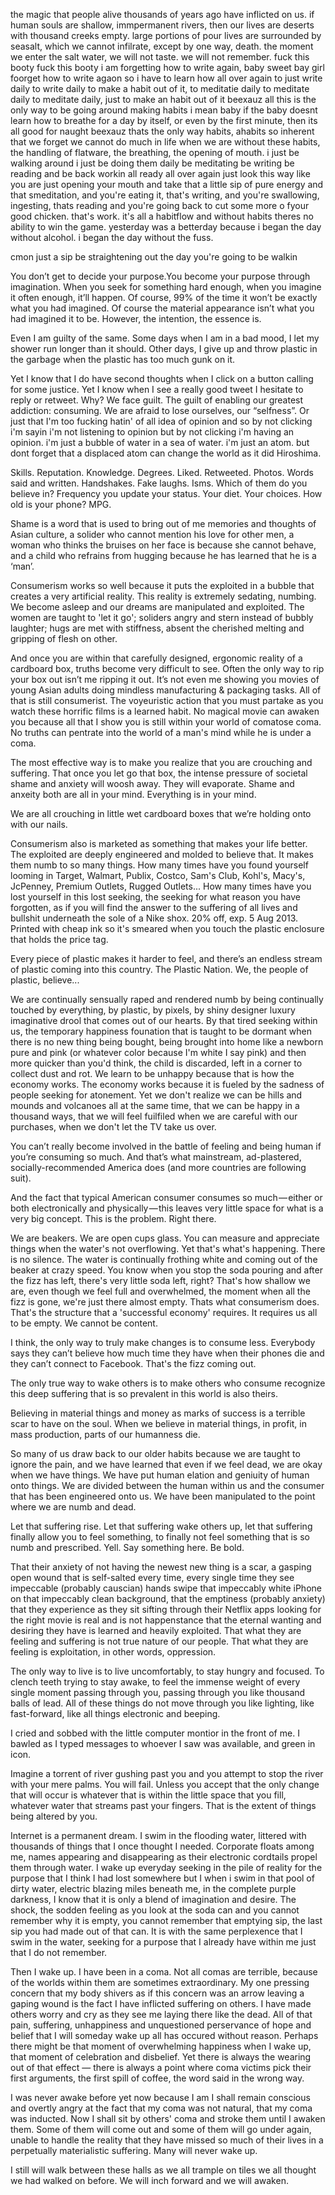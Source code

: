 the magic that people alive thousands of years ago have inflicted on us. if human souls are shallow, immpermanent rivers, then our lives are deserts with thousand creeks empty. large portions of pour lives are surrounded by seasalt, which we cannot infilrate, except by one way, death. the moment we enter the salt water, we will not taste. we will not remember. fuck this booty fuck this booty i am forgetting how to write again, baby sweet bay girl foorget how to write agaon so i have to learn how all over again to just write daily to write daily to make a habit out of it, to meditatie daily to meditate daily to meditate daily, just to make an habit out of it beexauz all this is the only way to be going around making habits i mean baby if the baby doesnt learn how to breathe for a day by itself, or even by the first minute, then its all good for naught beexauz thats the only way habits, ahabits so inherent that we forget we cannot do much in life when we are without these habits, the handling of flatware, the breathing, the opening of mouth. i just be walking around i just be doing them daily be meditating be writing be reading and be back workin all ready all over again just look this way like you are just opening your mouth and take that a little sip of pure energy and that smeditation, and you're eating it, that's writing, and you're swallowing, ingesting, thats reading and you're going back to cut some more o fyour good chicken. that's work. it's all a habitflow and without habits theres no ability to win the game. yesterday was a betterday because i began the day without alcohol. i began the day without the fuss. 

cmon just a sip be straightening out the day you're going to be walkin 

You don’t get to decide your purpose.You become your purpose through imagination. When you seek for something hard enough, when you imagine it often enough, it’ll happen. Of course, 99% of the time it won’t be exactly what you had imagined. Of course the material appearance isn’t what you had imagined it to be. However, the intention, the essence is.

Even I am guilty of the same. Some days when I am in a bad mood, I let my shower run longer than it should. Other days, I give up and throw plastic in the garbage when the plastic has too much gunk on it.

Yet I know that I do have second thoughts when I click on a button calling for some justice. Yet I know when I see a really good tweet I hesitate to reply or retweet. Why? We face guilt. The guilt of enabling our greatest addiction: consuming. We are afraid to lose ourselves, our “selfness”. Or just that I'm too fucking hatin' of all idea of opinion and so by not clicking i'm sayin i'm not listening to opinion but by not clicking i'm having an opinion. i'm just a bubble of water in a sea of water. i'm just an atom. but dont forget that a displaced atom can change the world as it did Hiroshima. 

Skills. Reputation. Knowledge. Degrees. Liked. Retweeted. Photos. Words said and written. Handshakes. Fake laughs. Isms. Which of them do you believe in? Frequency you update your status. Your diet. Your choices. How old is your phone? MPG.

Shame is a word that is used to bring out of me memories and thoughts of Asian culture, a solider who cannot mention his love for other men, a woman who thinks the bruises on her face is because she cannot behave, and a child who refrains from hugging because he has learned that he is a ‘man’. 

Consumerism works so well because it puts the exploited in a bubble that creates a very artificial reality. This reality is extremely sedating, numbing. We become asleep and our dreams are manipulated and exploited. The women are taught to 'let it go'; soliders angry and stern instead of bubbly laughter; hugs are met with stiffness, absent the cherished melting and gripping of flesh on other. 

And once you are within that carefully designed, ergonomic reality of a cardboard box,  truths become very difficult to see. Often the only way to rip your box out isn’t me ripping it out. It’s not even me showing you movies of young Asian adults doing mindless manufacturing & packaging tasks. All of that is still consumerist. The voyeuristic action that you must partake as you watch these horrific films is a learned habit. No magical movie can awaken you because all that I show you is still within your world of comatose coma. No truths can pentrate into the world of a man's mind while he is under a coma. 

The most effective way is to make you realize that you are crouching and suffering. That once you let go that box, the intense pressure of societal shame and anxiety will woosh away. They will evaporate. Shame and anxeity both are all in your mind. Everything is in your mind.

We are all crouching in little wet cardboard boxes that we’re holding onto with our nails.

Consumerism also is marketed as something that makes your life better. The exploited are deeply engineered and molded to believe that. It makes them numb to so many things. How many times have you found yourself looming in Target, Walmart, Publix, Costco, Sam's Club, Kohl's, Macy's, JcPenney, Premium Outlets, Rugged Outlets... How many times have you lost yourself in this lost seeking, the seeking for what reason you have forgotten, as if you will find the answer to the suffering of all lives and bullshit underneath the sole of a Nike shox. 20% off, exp. 5 Aug 2013. Printed with cheap ink so it's smeared when you touch the plastic enclosure that holds the price tag. 

Every piece of plastic makes it harder to feel, and there’s an endless stream of plastic coming into this country. The Plastic Nation. We, the people of plastic, believe...

We are continually sensually raped and rendered numb by being continually touched by everything, by plastic, by pixels, by shiny designer luxury imaginative drool that comes out of our hearts. By that tired seeking within us, the temporary happiness founation that is taught to be dormant when there is no new thing being bought, being brought into home like a newborn pure and pink (or whatever color because I'm white I say pink) and then more quicker than you'd think, the child is discarded, left in a corner to collect dust and rot. We learn to be unhappy because that is how the economy works. The economy works because it is fueled by the sadness of people seeking for atonement. Yet we don't realize we can be hills and mounds and volcanoes all at the same time, that we can be happy in a thousand ways, that we will feel fuilfiled when we are careful with our purchases, when we don't let the TV take us over. 

You can’t really become involved in the battle of feeling and being human if you’re consuming so much. And that’s what mainstream, ad-plastered, socially-recommended America does (and more countries are following suit).

And the fact that typical American consumer consumes so much — either or both electronically and physically — this leaves very little space for what is a very big concept. This is the problem. Right there.

We are beakers. We are open cups glass. You can measure and appreciate things when the water's not overflowing. Yet that's what's happening. There is no silence. The water is continually frothing white and coming out of the beaker at crazy speed. You know when you stop the soda pouring and after the fizz has left, there's very little soda left, right? That's how shallow we are, even though we feel full and overwhelmed, the moment when all the fizz is gone, we're just there almost empty. Thats what consumerism does. That's the structure that a 'successful economy' requires. It requires us all to be empty. We cannot be content.

I think, the only way to truly make changes is to consume less. Everybody says they can’t believe how much time they have when their phones die and they can’t connect to Facebook. That's the fizz coming out. 

The only true way to wake others is to make others who consume recognize this deep suffering that is so prevalent in this world is also theirs. 

Believing in material things and money as marks of success is a terrible scar to have on the soul. When we believe in material things, in profit, in mass production, parts of our humanness die. 

So many of us draw back to our older habits because we are taught to ignore the pain, and we have learned that even if we feel dead, we are okay when we have things. We have put human elation and geniuity of human onto things. We are divided between the human within us and the consumer that has been engineered onto us. We have been manipulated to the point where we are numb and dead.

Let that suffering rise. Let that suffering wake others up, let that suffering finally allow you to feel something, to finally not feel something that is so numb and prescribed. Yell. Say something here. Be bold. 

That their anxiety of not having the newest new thing is a scar, a gasping open wound that is self-salted every time, every single time they see impeccable (probably causcian) hands swipe that impeccably white iPhone on that impeccably clean background, that the emptiness (probably anxiety) that they experience as they sit sifting through their Netflix apps looking for the right movie is real and is not happenstance that the eternal wanting and desiring they have is learned and heavily exploited. That what they are feeling and suffering is not true nature of our people. That what they are feeling is exploitation, in other words, oppression.

The only way to live is to live uncomfortably, to stay hungry and focused. To clench teeth trying to stay awake, to feel the immense weight of every single moment passing through you, passing through you like thousand balls of lead. All of these things do not move through you like lighting, like fast-forward, like all things electronic and beeping.

I cried and sobbed with the little computer montior in the front of me. I bawled as I typed messages to whoever I saw was available, and green in icon. 

Imagine a torrent of river gushing past you and you attempt to stop the river with your mere palms. You will fail. Unless you accept that the only change that will occur is whatever that is within the little space that you fill, whatever water that streams past your fingers. That is the extent of things being altered by you. 

Internet is a permanent dream. I swim in the flooding water, littered with thousands of things that I once thought I needed. Corporate floats among me, names appearing and disappearing as their electronic cordtails propel them through water. I wake up everyday seeking in the pile of reality for the purpose that I think I had lost somewhere but I when i swim in that pool of dirty water, electric blazing miles beneath me, in the complete purple darkness, I know that it is only a blend of imagination and desire. The shock, the sodden feeling as you look at the soda can and you cannot remember why it is empty, you cannot remember that emptying sip, the last sip you had made out of that can. It is with the same perplexence that I swim in the water, seeking for a purpose that I already have within me just that I do not remember. 

Then I wake up. I have been in a coma. Not all comas are terrible, because of the worlds within them are sometimes extraordinary. My one pressing concern that my body shivers as if this concern was an arrow leaving a gaping wound is the fact I have inflicted suffering on others. I have made others worry and cry as they see me laying there like the dead. All of that pain, suffering, unhappiness and unquestioned perservance of hope and belief that I will someday wake up all has occured without reason. Perhaps there might be that moment of overwhelming happiness when I wake up, that moment of celebration and disbelief. Yet there is always the wearing out of that effect — there is always a point where coma victims pick their first arguments, the first spill of coffee, the word said in the wrong way. 

I was never awake before yet now because I am I shall remain conscious and overtly angry at the fact that my coma was not natural, that my coma was inducted. Now I shall sit by others' coma and stroke them until I awaken them. Some of them will come out and some of them will go under again, unable to handle the reality that they have missed so much of their lives in a perpetually materialistic suffering. Many will never wake up. 

I still will walk between these halls as we all trample on tiles we all thought we had walked on before. We will inch forward and we will awaken.



